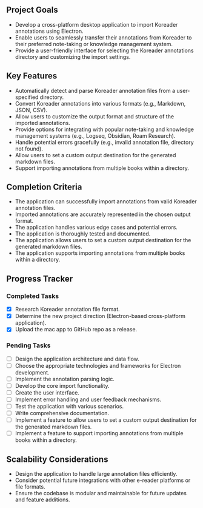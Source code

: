 ## Project Goals

-   Develop a cross-platform desktop application to import Koreader annotations using Electron.
-   Enable users to seamlessly transfer their annotations from Koreader to their preferred note-taking or knowledge management system.
-   Provide a user-friendly interface for selecting the Koreader annotations directory and customizing the import settings.

## Key Features

-   Automatically detect and parse Koreader annotation files from a user-specified directory.
-   Convert Koreader annotations into various formats (e.g., Markdown, JSON, CSV).
-   Allow users to customize the output format and structure of the imported annotations.
-   Provide options for integrating with popular note-taking and knowledge management systems (e.g., Logseq, Obsidian, Roam Research).
-   Handle potential errors gracefully (e.g., invalid annotation file, directory not found).
-   Allow users to set a custom output destination for the generated markdown files.
-   Support importing annotations from multiple books within a directory.

## Completion Criteria

-   The application can successfully import annotations from valid Koreader annotation files.
-   Imported annotations are accurately represented in the chosen output format.
-   The application handles various edge cases and potential errors.
-   The application is thoroughly tested and documented.
-   The application allows users to set a custom output destination for the generated markdown files.
-   The application supports importing annotations from multiple books within a directory.

## Progress Tracker

### Completed Tasks

-   [x] Research Koreader annotation file format.
-   [x] Determine the new project direction (Electron-based cross-platform application).
-   [x] Upload the mac app to GitHub repo as a release.

### Pending Tasks

-   [ ] Design the application architecture and data flow.
-   [ ] Choose the appropriate technologies and frameworks for Electron development.
-   [ ] Implement the annotation parsing logic.
-   [ ] Develop the core import functionality.
-   [ ] Create the user interface.
-   [ ] Implement error handling and user feedback mechanisms.
-   [ ] Test the application with various scenarios.
-   [ ] Write comprehensive documentation.
-   [ ] Implement a feature to allow users to set a custom output destination for the generated markdown files.
-   [ ] Implement a feature to support importing annotations from multiple books within a directory.

## Scalability Considerations

-   Design the application to handle large annotation files efficiently.
-   Consider potential future integrations with other e-reader platforms or file formats.
-   Ensure the codebase is modular and maintainable for future updates and feature additions.
